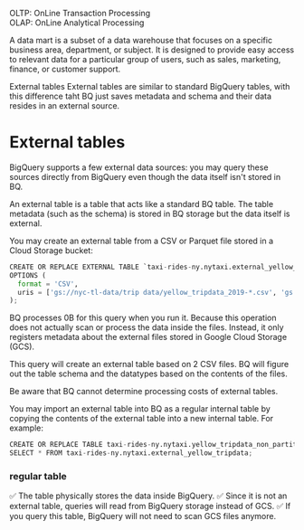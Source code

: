 OLTP: OnLine Transaction Processing<br>
OLAP: OnLine Analytical Processing<br>

A data mart is a subset of a data warehouse that focuses on a specific business area, department, or subject. It is designed to provide easy access to relevant data for a particular group of users, such as sales, marketing, finance, or customer support.

External tables
External tables are similar to standard BigQuery tables, with this difference taht BQ just saves metadata and schema and their data resides in an external source. 


<H1>External tables</H1>
BigQuery supports a few external data sources: you may query these sources directly from BigQuery even though the data itself isn't stored in BQ.

An external table is a table that acts like a standard BQ table. The table metadata (such as the schema) is stored in BQ storage but the data itself is external.

You may create an external table from a CSV or Parquet file stored in a Cloud Storage bucket:

```python
CREATE OR REPLACE EXTERNAL TABLE `taxi-rides-ny.nytaxi.external_yellow_tripdata`
OPTIONS (
  format = 'CSV',
  uris = ['gs://nyc-tl-data/trip data/yellow_tripdata_2019-*.csv', 'gs://nyc-tl-data/trip data/yellow_tripdata_2020-*.csv']
);
```

BQ processes 0B for this query when you run it. Because this operation does not actually scan or process the data inside the files. Instead, it only registers metadata about the external files stored in Google Cloud Storage (GCS).

This query will create an external table based on 2 CSV files. BQ will figure out the table schema and the datatypes based on the contents of the files.

Be aware that BQ cannot determine processing costs of external tables.

You may import an external table into BQ as a regular internal table by copying the contents of the external table into a new internal table. For example:

```python
CREATE OR REPLACE TABLE taxi-rides-ny.nytaxi.yellow_tripdata_non_partitoned AS
SELECT * FROM taxi-rides-ny.nytaxi.external_yellow_tripdata;
```

<h3>regular table</h3>
✅ The table physically stores the data inside BigQuery.
✅ Since it is not an external table, queries will read from BigQuery storage instead of GCS.
✅ If you query this table, BigQuery will not need to scan GCS files anymore.
